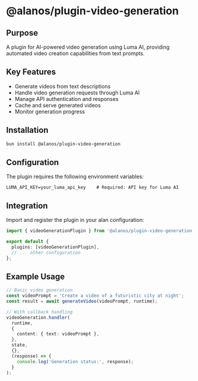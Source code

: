 # @alanos/plugin-video-generation

## Purpose

A plugin for AI-powered video generation using Luma AI, providing automated video creation capabilities from text prompts.

## Key Features

- Generate videos from text descriptions
- Handle video generation requests through Luma AI
- Manage API authentication and responses
- Cache and serve generated videos
- Monitor generation progress

## Installation

```bash
bun install @alanos/plugin-video-generation
```

## Configuration

The plugin requires the following environment variables:

```env
LUMA_API_KEY=your_luma_api_key    # Required: API key for Luma AI
```

## Integration

Import and register the plugin in your alan configuration:

```typescript
import { videoGenerationPlugin } from '@alanos/plugin-video-generation';

export default {
  plugins: [videoGenerationPlugin],
  // ... other configuration
};
```

## Example Usage

```typescript
// Basic video generation
const videoPrompt = 'Create a video of a futuristic city at night';
const result = await generateVideo(videoPrompt, runtime);

// With callback handling
videoGeneration.handler(
  runtime,
  {
    content: { text: videoPrompt },
  },
  state,
  {},
  (response) => {
    console.log('Generation status:', response);
  }
);
```
